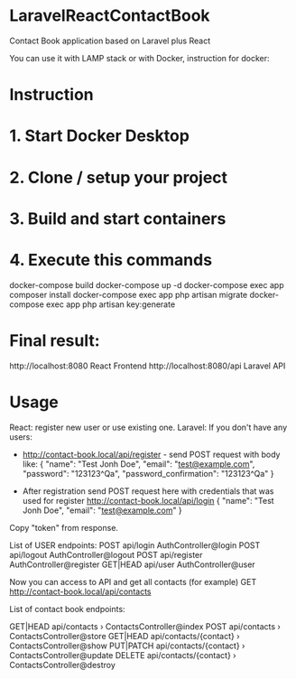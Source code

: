 # LaravelReactContactBook
Contact Book application based on Laravel plus React

You can use it with LAMP stack or with Docker, instruction for docker:

# Instruction

# 1. Start Docker Desktop
# 2. Clone / setup your project
# 3. Build and start containers
# 4. Execute this commands
docker-compose build
docker-compose up -d
docker-compose exec app composer install
docker-compose exec app php artisan migrate
docker-compose exec app php artisan key:generate


# Final result:
http://localhost:8080	React Frontend
http://localhost:8080/api	Laravel API

# Usage
React: register new user or use existing one.
Laravel:
If you don't have any users:
- http://contact-book.local/api/register - send POST request
with body like:
  {
      "name": "Test Jonh Doe",
      "email": "test@example.com",
      "password": "123123^Qa",
      "password_confirmation": "123123^Qa"
  }

- After registration send POST request here with credentials that was used for register
  http://contact-book.local/api/login
{
    "name": "Test Jonh Doe",
    "email": "test@example.com"
}

Copy "token" from response.

List of USER endpoints:
POST            api/login  AuthController@login
POST            api/logout  AuthController@logout
POST            api/register  AuthController@register
GET|HEAD        api/user  AuthController@user

Now you can access to API and get all contacts (for example)
GET http://contact-book.local/api/contacts

List of contact book endpoints:

GET|HEAD        api/contacts › ContactsController@index
POST            api/contacts › ContactsController@store
GET|HEAD        api/contacts/{contact} › ContactsController@show
PUT|PATCH       api/contacts/{contact} › ContactsController@update
DELETE          api/contacts/{contact} › ContactsController@destroy
